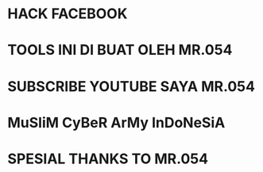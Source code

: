 # HACK FACEBOOK
# TOOLS INI DI BUAT OLEH MR.054
# SUBSCRIBE YOUTUBE SAYA MR.054
# MuSliM CyBeR ArMy InDoNeSiA
# SPESIAL THANKS TO MR.054
